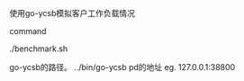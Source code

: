 使用go-ycsb模拟客户工作负载情况

command

./benchmark.sh <option1> <option2>

<option1> go-ycsb的路径。 ../bin/go-ycsb
<option2> pd的地址 eg. 127.0.0.1:38800
